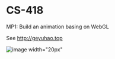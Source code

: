 # CS-418

MP1: Build an animation basing on WebGL

See http://geyuhao.top


![image width="20px"](https://github.com/Geyuhao/CS-418/blob/main/record.gif)
